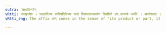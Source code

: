 ```yaml
---
sutra: प्लक्षादिभ्योण्
vRtti: फलइत्येव । प्लक्षादिभ्यः प्रातिपदिकेभ्यः फले विकारावयवत्वेन विवक्षिते ऽण् प्रत्ययो भवति । अञोपवादः ॥
vRtti_eng: The affix अण् comes in the sense of 'its product or part, it being a fruit,' after the word '_plaksha_' &c.'

---
```


